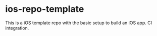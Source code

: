 # ios-repo-template
This is a iOS template repo with the basic setup to build an iOS app. CI integration.

